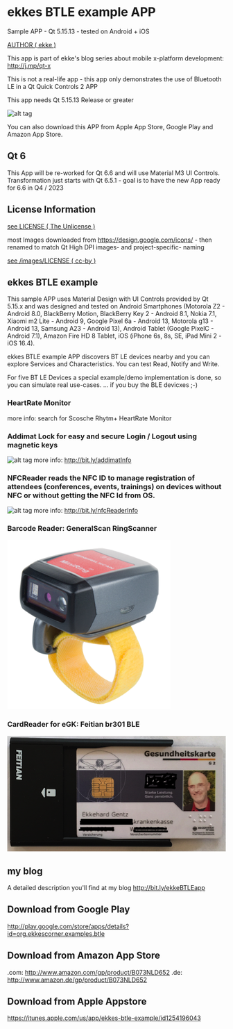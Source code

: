 # ekkes BTLE example APP
Sample APP - Qt 5.15.13 - tested on Android + iOS

[AUTHOR ( ekke )](AUTHOR.md)

This app is part of ekke's blog series about mobile x-platform development:
http://j.mp/qt-x

This is not a real-life app - this app only demonstrates the use of Bluetooth LE in a Qt Quick Controls 2 APP

This app needs Qt 5.15.13 Release or greater

![alt tag](https://appbus.files.wordpress.com/2017/06/01_home.png  "ekkes BTLE example APP")

You can also download this APP from Apple App Store, Google Play and Amazon App Store.

## Qt 6
This App will be re-worked for Qt 6.6 and will use Material M3 UI Controls. Transformation just starts with Qt 6.5.1 - goal is to have the new App ready for 6.6 in Q4 / 2023

## License Information
[see LICENSE ( The Unlicense )](LICENSE)

most Images downloaded from https://design.google.com/icons/ - then renamed to match Qt High DPI images- and project-specific- naming

[see /images/LICENSE ( cc-by )](images/LICENSE)

## ekkes BTLE example
This sample APP uses Material Design with UI Controls provided by Qt 5.15.x and was designed and tested on Android Smartphones (Motorola Z2 - Android 8.0, BlackBerry Motion, BlackBerry Key 2 - Android 8.1, Nokia 7.1, Xiaomi m2 Lite - Android 9, Google Pixel 6a - Android 13, Motorola g13 - Android 13, Samsung A23 - Android 13), Android Tablet (Google PixelC - Android 7.1), Amazon Fire HD 8 Tablet, iOS (iPhone 6s, 8s, SE, iPad Mini 2 - iOS 16.4).

ekkes BTLE example APP discovers BT LE devices nearby and you can explore Services and Characteristics. You can test Read, Notify and Write.

For five BT LE Devices a special example/demo implementation is done, so you can simulate real use-cases. ... if you buy the BLE devicxes ;-)

### HeartRate Monitor
more info: search for Scosche Rhytm+ HeartRate Monitor

### Addimat Lock for easy and secure Login / Logout using magnetic keys
![alt tag](https://appbus.files.wordpress.com/2017/06/addimat_and_codestifte-1.jpg  "lock with keys")
more info: http://bit.ly/addimatInfo

### NFCReader reads the NFC ID to manage registration of attendees (conferences, events, trainings) on devices without NFC or without getting the NFC Id from OS.
![alt tag](https://appbus.files.wordpress.com/2017/06/nfc_reader1.png  "NFC Reader")
more info: http://bit.ly/nfcReaderInfo

### Barcode Reader: GeneralScan RingScanner
![alt tag](https://github.com/ekke/ekkesBTLEexample/blob/master/images/extra/ring_scanner.png  "GeneralScan RingScanner")

### CardReader for eGK: Feitian br301 BLE
![alt tag](https://github.com/ekke/ekkesBTLEexample/blob/master/images/extra/feitian_egk.png  "Feitian br301 BLE CardReader")

## my blog
A detailed description you'll find at my blog
http://bit.ly/ekkeBTLEapp

## Download from Google Play
http://play.google.com/store/apps/details?id=org.ekkescorner.examples.btle

## Download from Amazon App Store
.com: http://www.amazon.com/gp/product/B073NLD652
.de: http://www.amazon.de/gp/product/B073NLD652

## Download from Apple Appstore
https://itunes.apple.com/us/app/ekkes-btle-example/id1254196043

